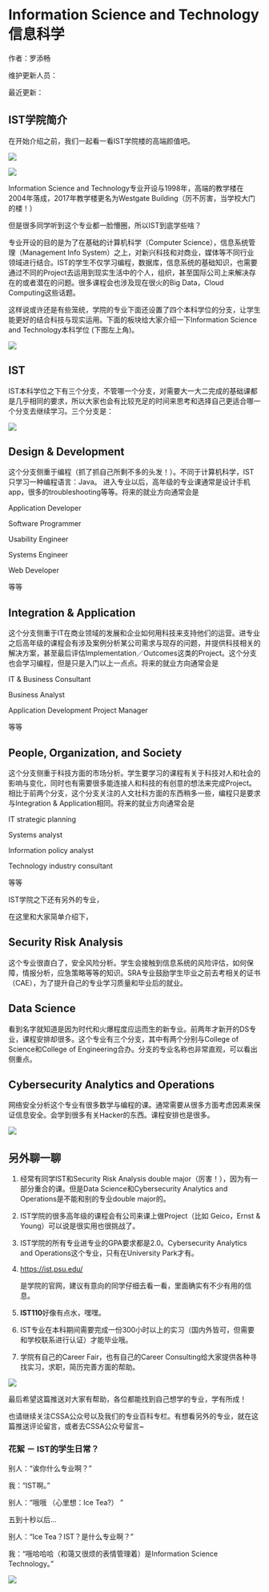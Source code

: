 # Information Science and Technology 信息科学

作者：罗添畅

维护更新人员：

最近更新：

## **IST学院简介**

在开始介绍之前，我们一起看一看IST学院楼的高端颜值吧。

![](.gitbook/assets/ist.jpeg)

![](.gitbook/assets/ist2.jpeg)

Information Science and Technology专业开设与1998年，高端的教学楼在2004年落成，2017年教学楼更名为Westgate Building（厉不厉害，当学校大门的楼！）

但是很多同学听到这个专业都一脸懵圈，所以IST到底学些啥？

专业开设的目的是为了在基础的计算机科学（Computer Science），信息系统管理（Management Info System）之上，对新兴科技和对商业，媒体等不同行业领域进行结合。IST的学生不仅学习编程，数据库，信息系统的基础知识，也需要通过不同的Project去运用到现实生活中的个人，组织，甚至国际公司上来解决存在的或者潜在的问题。很多课程会也涉及现在很火的Big Data，Cloud Computing这些话题。

这样说或许还是有些笼统，学院的专业下面还设置了四个本科学位的分支，让学生能更好的结合科技与现实运用。下面的板块给大家介绍一下Information Science and Technology本科学位 \(下图左上角\)。  


![](.gitbook/assets/ist3.jpeg)

## **IST**

IST本科学位之下有三个分支，不管哪一个分支，对需要大一大二完成的基础课都是几乎相同的要求，所以大家也会有比较充足的时间来思考和选择自己更适合哪一个分支去继续学习。三个分支是：

![](.gitbook/assets/ist4.jpeg)

## **Design & Development**

这个分支侧重于编程（抓了抓自己所剩不多的头发！）。不同于计算机科学，IST只学习一种编程语言：Java。 进入专业以后，高年级的专业课通常是设计手机app，很多的troubleshooting等等。将来的就业方向通常会是

Application Developer

Software Programmer

Usability Engineer

Systems Engineer

Web Developer

等等

## **Integration & Application**

这个分支侧重于IT在商业领域的发展和企业如何用科技来支持他们的运营。进专业之后高年级的课程会有涉及案例分析某公司需求与现存的问题，并提供科技相关的解决方案，甚至最后评估Implementation／Outcomes这类的Project。这个分支也会学习编程，但是只是入门以上一点点。将来的就业方向通常会是

IT & Business Consultant

Business Analyst

Application Development Project Manager

等等

## **People, Organization, and Society**

这个分支侧重于科技方面的市场分析。学生要学习的课程有关于科技对人和社会的影响与变化，同时也有需要很多能连接人和科技的有创意的想法来完成Project。相比于前两个分支，这个分支关注的人文社科方面的东西稍多一些，编程只是要求与Integration & Application相同。将来的就业方向通常会是

IT strategic planning

Systems analyst

Information policy analyst

Technology industry consultant

等等

IST学院之下还有另外的专业，

在这里和大家简单介绍下，

## **Security Risk Analysis**

这个专业很直白了，安全风险分析。学生会接触到信息系统的风险评估，如何保障，情报分析，应急策略等等的知识。SRA专业鼓励学生毕业之前去考相关的证书（CAE），为了提升自己的专业学习质量和毕业后的就业。

## **Data Science**

看到名字就知道是因为时代和火爆程度应运而生的新专业。前两年才新开的DS专业，课程安排却很多。这个专业有三个分支，其中有两个分别与College of Science和College of Engineering合办。分支的专业名称也非常直观，可以看出侧重点。

## **Cybersecurity Analytics and Operations**

网络安全分析这个专业有很多数学与编程的课。通常需要从很多方面考虑因素来保证信息安全。会学到很多有关Hacker的东西。课程安排也是很多。  
  


![](.gitbook/assets/ist5.gif)

## **另外聊一聊**

1. 经常有同学IST和Security Risk Analysis double major（厉害！），因为有一部分重合的课。但是Data Science和Cybersecurity Analytics and Operations是不能和别的专业double major的。
2. IST学院的很多高年级的课程会有公司来课上做Project（比如 Geico，Ernst & Young）可以说是很实用也很挑战了。
3. IST学院的所有专业进专业的GPA要求都是2.0。Cybersecurity Analytics and Operations这个专业，只有在University Park才有。
4. https://ist.psu.edu/

   是学院的官网，建议有意向的同学仔细去看一看，里面确实有不少有用的信息。

5. **IST110**好像有点水，嘿嘿。
6. IST专业在本科期间需要完成一份300小时以上的实习（国内外皆可，但需要和学校联系进行认证）才能毕业哦。
7. 学院有自己的Career Fair，也有自己的Career Consulting给大家提供各种寻找实习，求职，简历完善方面的帮助。



![](.gitbook/assets/ist6.png)

最后希望这篇推送对大家有帮助，各位都能找到自己想学的专业，学有所成！

也请继续关注CSSA公众号以及我们的专业百科专栏。有想看另外的专业，就在这篇推送评论留言，或者去CSSA公众号留言~

### **花絮 － IST的学生日常？**

别人：“诶你什么专业啊？”

我：“IST啊。”

别人：“哦哦 （心里想：Ice Tea?） ”

五到十秒以后...

别人：“Ice Tea？IST？是什么专业啊？”

我：“哦哈哈哈（和蔼又很烦的表情管理着）是Information Science Technology。”

![](.gitbook/assets/ist7.gif)

